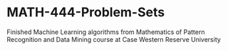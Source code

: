 # MATH-444-Problem-Sets
Finished Machine Learning algorithms from Mathematics of Pattern Recognition and Data Mining course at Case Western Reserve University
